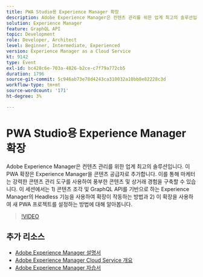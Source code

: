 ```yaml
---
title: PWA Studio용 Experience Manager 확장
description: Adobe Experience Manager은 컨텐츠 관리를 위한 업계 최고의 솔루션입니다. 이 PWA 확장은 Experience Manager을 콘텐츠 공급자로 추가합니다. 이를 통해 마케터는 강력한 콘텐츠 관리 도구를 사용하여 풍부한 콘텐츠 및 상거래 경험을 구축할 수 있습니다. 이 세션에서는 1) 콘텐츠 조각 및 GraphQL API를 기반으로 하는 Experience Manager의 Headless 기능을 사용하여 확장이 작동하는 방법과 2) 이 확장을 사용하여 새 PWA 프로젝트를 설정하는 방법에 대해 알아봅니다.
solution: Experience Manager
feature: GraphQL API
topic: Development
role: Developer, Architect
level: Beginner, Intermediate, Experienced
version: Experience Manager as a Cloud Service
kt: 9142
type: Event
exl-id: bc428c6e-703a-4826-b2ce-c7f79a772cb5
duration: 1796
source-git-commit: 5c946ab73e78d4243ca310032a10bb8e82228c3d
workflow-type: tm+mt
source-wordcount: '171'
ht-degree: 3%

---
```


# PWA Studio용 Experience Manager 확장

Adobe Experience Manager은 컨텐츠 관리를 위한 업계 최고의 솔루션입니다. 이 PWA 확장은 Experience Manager을 콘텐츠 공급자로 추가합니다. 이를 통해 마케터는 강력한 콘텐츠 관리 도구를 사용하여 풍부한 콘텐츠 및 상거래 경험을 구축할 수 있습니다. 이 세션에서는 1) 콘텐츠 조각 및 GraphQL API를 기반으로 하는 Experience Manager의 Headless 기능을 사용하여 확장이 작동하는 방법과 2) 이 확장을 사용하여 새 PWA 프로젝트를 설정하는 방법에 대해 알아봅니다.

>[!VIDEO](https://video.tv.adobe.com/v/337581/?quality=12&learn=on&hidetitle=true)

## 추가 리소스

- [Adobe Experience Manager 설명서](https://experienceleague.adobe.com/docs/experience-manager-cloud-service.html?lang=ko)
- [Adobe Experience Manager Cloud Service 개요](https://experienceleague.adobe.com/docs/experience-manager-cloud-service/overview/home.html?lang=ko)
- [Adobe Experience Manager 자습서](https://experienceleague.adobe.com/docs/experience-manager-tutorials.html?lang=ko)
